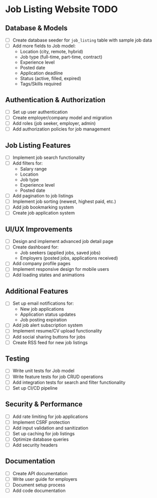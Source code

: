 # Job Listing Website TODO

## Database & Models
- [ ] Create database seeder for `job_listing` table with sample job data
- [ ] Add more fields to Job model:
  - Location (city, remote, hybrid)
  - Job type (full-time, part-time, contract)
  - Experience level
  - Posted date
  - Application deadline
  - Status (active, filled, expired)
  - Tags/Skills required

## Authentication & Authorization
- [ ] Set up user authentication
- [ ] Create employer/company model and migration
- [ ] Add roles (job seeker, employer, admin)
- [ ] Add authorization policies for job management

## Job Listing Features
- [ ] Implement job search functionality
- [ ] Add filters for:
  - Salary range
  - Location
  - Job type
  - Experience level
  - Posted date
- [ ] Add pagination to job listings
- [ ] Implement job sorting (newest, highest paid, etc.)
- [ ] Add job bookmarking system
- [ ] Create job application system

## UI/UX Improvements
- [ ] Design and implement advanced job detail page
- [ ] Create dashboard for:
  - Job seekers (applied jobs, saved jobs)
  - Employers (posted jobs, applications received)
- [ ] Add company profile pages
- [ ] Implement responsive design for mobile users
- [ ] Add loading states and animations

## Additional Features
- [ ] Set up email notifications for:
  - New job applications
  - Application status updates
  - Job posting expiration
- [ ] Add job alert subscription system
- [ ] Implement resume/CV upload functionality
- [ ] Add social sharing buttons for jobs
- [ ] Create RSS feed for new job listings

## Testing
- [ ] Write unit tests for Job model
- [ ] Write feature tests for job CRUD operations
- [ ] Add integration tests for search and filter functionality
- [ ] Set up CI/CD pipeline

## Security & Performance
- [ ] Add rate limiting for job applications
- [ ] Implement CSRF protection
- [ ] Add input validation and sanitization
- [ ] Set up caching for job listings
- [ ] Optimize database queries
- [ ] Add security headers

## Documentation
- [ ] Create API documentation
- [ ] Write user guide for employers
- [ ] Document setup process
- [ ] Add code documentation